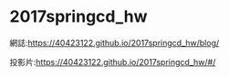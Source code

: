 # 2017springcd_hw

網誌:https://40423122.github.io/2017springcd_hw/blog/

投影片:https://40423122.github.io/2017springcd_hw/#/
